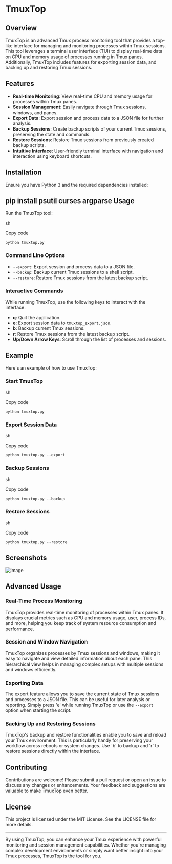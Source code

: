 # TmuxTop

## Overview
TmuxTop is an advanced Tmux process monitoring tool that provides a top-like interface for managing and monitoring processes within Tmux sessions. This tool leverages a terminal user interface (TUI) to display real-time data on CPU and memory usage of processes running in Tmux panes. Additionally, TmuxTop includes features for exporting session data, and backing up and restoring Tmux sessions.

## Features
- **Real-time Monitoring**: View real-time CPU and memory usage for processes within Tmux panes.
- **Session Management**: Easily navigate through Tmux sessions, windows, and panes.
- **Export Data**: Export session and process data to a JSON file for further analysis.
- **Backup Sessions**: Create backup scripts of your current Tmux sessions, preserving the state and commands.
- **Restore Sessions**: Restore Tmux sessions from previously created backup scripts.
- **Intuitive Interface**: User-friendly terminal interface with navigation and interaction using keyboard shortcuts.

## Installation
Ensure you have Python 3 and the required dependencies installed:

pip install psutil curses argparse
Usage
-----

Run the TmuxTop tool:

sh

Copy code

`python tmuxtop.py`

### Command Line Options

-   `--export`: Export session and process data to a JSON file.
-   `--backup`: Backup current Tmux sessions to a shell script.
-   `--restore`: Restore Tmux sessions from the latest backup script.

### Interactive Commands

While running TmuxTop, use the following keys to interact with the interface:

-   **q**: Quit the application.
-   **e**: Export session data to `tmuxtop_export.json`.
-   **b**: Backup current Tmux sessions.
-   **r**: Restore Tmux sessions from the latest backup script.
-   **Up/Down Arrow Keys**: Scroll through the list of processes and sessions.

Example
-------

Here's an example of how to use TmuxTop:

### Start TmuxTop

sh

Copy code

`python tmuxtop.py`

### Export Session Data

sh

Copy code

`python tmuxtop.py --export`

### Backup Sessions

sh

Copy code

`python tmuxtop.py --backup`

### Restore Sessions

sh

Copy code

`python tmuxtop.py --restore`

Screenshots
-----------

![image](https://github.com/user-attachments/assets/af7dccdc-bbec-4fa5-a154-08b0bfd29815)

Advanced Usage
--------------

### Real-Time Process Monitoring

TmuxTop provides real-time monitoring of processes within Tmux panes. It displays crucial metrics such as CPU and memory usage, user, process IDs, and more, helping you keep track of system resource consumption and performance.

### Session and Window Navigation

TmuxTop organizes processes by Tmux sessions and windows, making it easy to navigate and view detailed information about each pane. This hierarchical view helps in managing complex setups with multiple sessions and windows efficiently.

### Exporting Data

The export feature allows you to save the current state of Tmux sessions and processes to a JSON file. This can be useful for later analysis or reporting. Simply press 'e' while running TmuxTop or use the `--export` option when starting the script.

### Backing Up and Restoring Sessions

TmuxTop's backup and restore functionalities enable you to save and reload your Tmux environment. This is particularly handy for preserving your workflow across reboots or system changes. Use 'b' to backup and 'r' to restore sessions directly within the interface.

Contributing
------------

Contributions are welcome! Please submit a pull request or open an issue to discuss any changes or enhancements. Your feedback and suggestions are valuable to make TmuxTop even better.

License
-------

This project is licensed under the MIT License. See the LICENSE file for more details.

* * * * *

By using TmuxTop, you can enhance your Tmux experience with powerful monitoring and session management capabilities. Whether you're managing complex development environments or simply want better insight into your Tmux processes, TmuxTop is the tool for you.
